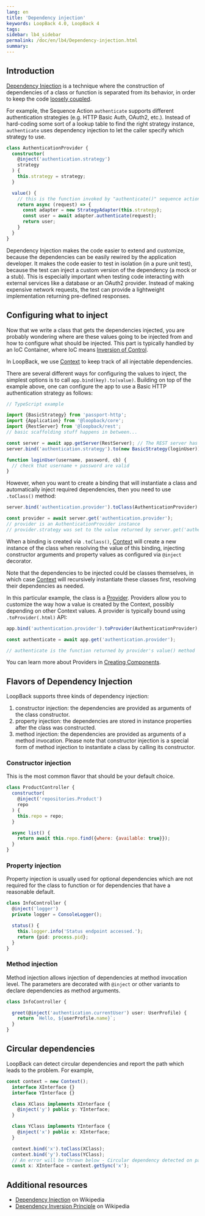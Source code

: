 ```yaml
---
lang: en
title: 'Dependency injection'
keywords: LoopBack 4.0, LoopBack 4
tags:
sidebar: lb4_sidebar
permalink: /doc/en/lb4/Dependency-injection.html
summary:
---
```

## Introduction

[Dependency Injection](https://en.wikipedia.org/wiki/Dependency_injection) is a technique where the construction of dependencies of a class or function is separated from its behavior, in order to keep the code [loosely coupled](https://en.wikipedia.org/wiki/Loose_coupling).

For example, the Sequence Action `authenticate` supports different authentication strategies (e.g. HTTP Basic Auth, OAuth2, etc.). Instead of hard-coding some sort of a lookup table to find the right strategy instance, `authenticate` uses dependency injection to let the caller specify which strategy to use.

```ts
class AuthenticationProvider {
  constructor(
    @inject('authentication.strategy')
    strategy
  ) {
    this.strategy = strategy;
  }

  value() {
    // this is the function invoked by "authenticate()" sequence action
    return async (request) => {
      const adapter = new StrategyAdapter(this.strategy);
      const user = await adapter.authenticate(request);
      return user;
    }
  }
}
```

Dependency Injection makes the code easier to extend and customize, because the dependencies can be easily rewired by the application developer. It makes the code easier to test in isolation (in a pure unit test), because the test can inject a custom version of the dependency (a mock or a stub). This is especially important when testing code interacting with external services like a database or an OAuth2 provider. Instead of making expensive network requests, the test can provide a lightweight implementation returning pre-defined responses.

## Configuring what to inject

Now that we write a class that gets the dependencies injected, you are probably wondering where are these values going to be injected from and how to configure what should be injected. This part is typically handled by an IoC Container, where IoC means [Inversion of Control](https://en.wikipedia.org/wiki/Inversion_of_control).

In LoopBack, we use [Context](Context.html) to keep track of all injectable dependencies.

There are several different ways for configuring the values to inject, the simplest options is to call `app.bind(key).to(value)`. Building on top of the example above, one can configure the app to use a Basic HTTP authentication strategy as follows:

```ts
// TypeScript example

import {BasicStrategy} from 'passport-http';
import {Application} from '@loopback/core';
import {RestServer} from '@loopback/rest';
// basic scaffolding stuff happens in between...

const server = await app.getServer(RestServer); // The REST server has its own context!
server.bind('authentication.strategy').to(new BasicStrategy(loginUser));

function loginUser(username, password, cb) {
  // check that username + password are valid
}
```

However, when you want to create a binding that will instantiate a class and automatically inject required dependencies, then you need to use `.toClass()` method:

```ts
server.bind('authentication.provider').toClass(AuthenticationProvider);

const provider = await server.get('authentication.provider');
// provider is an AuthenticationProvider instance
// provider.strategy was set to the value returned by server.get('authentication.strategy')
```

When a binding is created via `.toClass()`, [Context](Context.html) will create a new instance of the class when resolving the value of this binding, injecting constructor arguments and property values as configured via `@inject` decorator.

Note that the dependencies to be injected could be classes themselves, in which case [Context](Context.html) will recursively instantiate these classes first, resolving their dependencies as needed.

In this particular example, the class is a [Provider](Writing-Components#providers). Providers allow you to customize the way how a value is created by the Context, possibly depending on other Context values. A provider is typically bound using `.toProvider(.html)` API:

```js
app.bind('authentication.provider').toProvider(AuthenticationProvider);

const authenticate = await app.get('authentication.provider');

// authenticate is the function returned by provider's value() method
```

You can learn more about Providers in [Creating Components](Creating-components.html).
## Flavors of Dependency Injection

LoopBack supports three kinds of dependency injection:

 1. constructor injection: the dependencies are provided as arguments of the class constructor.
 2. property injection: the dependencies are stored in instance properties after the class was constructed.
 3. method injection: the dependencies are provided as arguments of a method invocation. Please note that constructor injection is a special form of method injection to instantiate a class by calling its constructor.

### Constructor injection

This is the most common flavor that should be your default choice.

```js
class ProductController {
  constructor(
    @inject('repositories.Product')
    repo
  ) {
    this.repo = repo;
  }

  async list() {
    return await this.repo.find({where: {available: true}});
  }
}
```

### Property injection

Property injection is usually used for optional dependencies which are not required for the class to function or for dependencies that have a reasonable default.

```ts
class InfoController {
  @inject('logger')
  private logger = ConsoleLogger();

  status() {
    this.logger.info('Status endpoint accessed.');
    return {pid: process.pid};
  }
}
```

### Method injection

Method injection allows injection of dependencies at method invocation level. The parameters are decorated
with `@inject` or other variants to declare dependencies as method arguments.

```ts
class InfoController {

  greet(@inject('authentication.currentUser') user: UserProfile) {
    return `Hello, ${userProfile.name}`;
  }
}
```

## Circular dependencies

LoopBack can detect circular dependencies and report the path which leads to the problem.
For example,

```ts
const context = new Context();
  interface XInterface {}
  interface YInterface {}

  class XClass implements XInterface {
    @inject('y') public y: YInterface;
  }

  class YClass implements YInterface {
    @inject('x') public x: XInterface;
  }

  context.bind('x').toClass(XClass);
  context.bind('y').toClass(YClass);
  // An error will be thrown below - Circular dependency detected on path 'x --> y --> x'
  const x: XInterface = context.getSync('x'); 
```

## Additional resources

 - [Dependency Injection](https://en.wikipedia.org/wiki/Dependency_injection) on Wikipedia
 - [Dependency Inversion Principle](https://en.wikipedia.org/wiki/Dependency_inversion_principle) on Wikipedia
